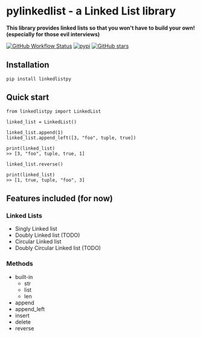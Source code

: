 # pylinkedlist - a Linked List library
**This library provides linked lists so that you won't have to build your own! (especially for those evil interviews)**

[![GitHub Workflow Status](https://img.shields.io/github/workflow/status/packetsss/linkedlistpy/Tests?style=for-the-badge)](https://github.com/packetsss/linkedlistpy/actions) [![pypi](https://shields.io/pypi/v/linkedlistpy?style=for-the-badge)](https://pypi.org/project/linkedlistpy/) [![GitHub stars](https://img.shields.io/github/stars/packetsss/linkedlistpy?style=for-the-badge)](https://github.com/packetsss/linkedlistpy/stargazers)


## Installation
```
pip install linkedlistpy
```

## Quick start
```
from linkedlistpy import LinkedList

linked_list = LinkedList()

linked_list.append(1)
linked_list.append_left([3, "foo", tuple, true])

print(linked_list)
>> [3, "foo", tuple, true, 1]

linked_list.reverse()

print(linked_list)
>> [1, true, tuple, "foo", 3]
```





## Features included (for now)

### Linked Lists
- Singly Linked list
- Doubly Linked list (TODO)
- Circular Linked list
- Doubly Circular Linked list (TODO)

### Methods
- built-in
  - str
  - list
  - len
- append
- append_left
- insert
- delete
- reverse
